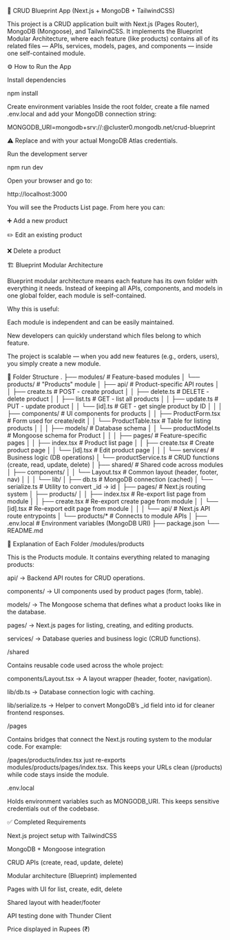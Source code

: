 🛒 CRUD Blueprint App (Next.js + MongoDB + TailwindCSS)

This project is a CRUD application built with Next.js (Pages Router), MongoDB (Mongoose), and TailwindCSS.
It implements the Blueprint Modular Architecture, where each feature (like products) contains all of its related files — APIs, services, models, pages, and components — inside one self-contained module.

⚙️ How to Run the App

Install dependencies

npm install


Create environment variables
Inside the root folder, create a file named .env.local and add your MongoDB connection string:

MONGODB_URI=mongodb+srv://<username>:<password>@cluster0.mongodb.net/crud-blueprint


⚠️ Replace <username> and <password> with your actual MongoDB Atlas credentials.

Run the development server

npm run dev


Open your browser and go to:

http://localhost:3000


You will see the Products List page. From here you can:

➕ Add a new product

✏️ Edit an existing product

❌ Delete a product

🏗️ Blueprint Modular Architecture

Blueprint modular architecture means each feature has its own folder with everything it needs.
Instead of keeping all APIs, components, and models in one global folder, each module is self-contained.

Why this is useful:

Each module is independent and can be easily maintained.

New developers can quickly understand which files belong to which feature.

The project is scalable — when you add new features (e.g., orders, users), you simply create a new module.

📂 Folder Structure
.
├── modules/                           # Feature-based modules
│   └── products/                      # "Products" module
│       ├── api/                       # Product-specific API routes
│       │   ├── create.ts              # POST - create product
│       │   ├── delete.ts              # DELETE - delete product
│       │   ├── list.ts                # GET - list all products
│       │   ├── update.ts              # PUT - update product
│       │   └── [id].ts                # GET - get single product by ID
│       │
│       ├── components/                # UI components for products
│       │   ├── ProductForm.tsx        # Form used for create/edit
│       │   └── ProductTable.tsx       # Table for listing products
│       │
│       ├── models/                    # Database schema
│       │   └── productModel.ts        # Mongoose schema for Product
│       │
│       ├── pages/                     # Feature-specific pages
│       │   ├── index.tsx              # Product list page
│       │   ├── create.tsx             # Create product page
│       │   └── [id].tsx               # Edit product page
│       │
│       └── services/                  # Business logic (DB operations)
│           └── productService.ts      # CRUD functions (create, read, update, delete)
│
├── shared/                            # Shared code across modules
│   ├── components/
│   │   └── Layout.tsx                 # Common layout (header, footer, nav)
│   │
│   └── lib/
│       ├── db.ts                      # MongoDB connection (cached)
│       └── serialize.ts               # Utility to convert _id → id
│
├── pages/                             # Next.js routing system
│   ├── products/
│   │   ├── index.tsx                  # Re-export list page from module
│   │   ├── create.tsx                 # Re-export create page from module
│   │   └── [id].tsx                   # Re-export edit page from module
│   │
│   └── api/                           # Next.js API route entrypoints
│       └── products/*                 # Connects to module APIs
│
├── .env.local                         # Environment variables (MongoDB URI)
├── package.json
└── README.md

📖 Explanation of Each Folder
/modules/products

This is the Products module. It contains everything related to managing products:

api/ → Backend API routes for CRUD operations.

components/ → UI components used by product pages (form, table).

models/ → The Mongoose schema that defines what a product looks like in the database.

pages/ → Next.js pages for listing, creating, and editing products.

services/ → Database queries and business logic (CRUD functions).

/shared

Contains reusable code used across the whole project:

components/Layout.tsx → A layout wrapper (header, footer, navigation).

lib/db.ts → Database connection logic with caching.

lib/serialize.ts → Helper to convert MongoDB’s _id field into id for cleaner frontend responses.

/pages

Contains bridges that connect the Next.js routing system to the modular code.
For example:

/pages/products/index.tsx just re-exports modules/products/pages/index.tsx.
This keeps your URLs clean (/products) while code stays inside the module.

.env.local

Holds environment variables such as MONGODB_URI.
This keeps sensitive credentials out of the codebase.

✅ Completed Requirements

 Next.js project setup with TailwindCSS

 MongoDB + Mongoose integration

 CRUD APIs (create, read, update, delete)

 Modular architecture (Blueprint) implemented

 Pages with UI for list, create, edit, delete

 Shared layout with header/footer

 API testing done with Thunder Client

 Price displayed in Rupees (₹)